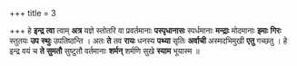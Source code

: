 +++
title = 3

+++
हे **इन्द्र** **त्वा** त्वाम् **अत्र** यज्ञे स्तोतरि वा प्रवर्तमानाः **पस्पृधानासः** स्पर्धमानाः **मन्द्राः** मोदमानाः **इमाः** **गिरः** स्तुतयः **उप** **स्थुः** उपतिष्ठन्ति । अतः **ते** तव **रायः** धनस्य **पथ्या** सृतिः **अर्वाची** अस्मदभिमुखी **एतु** गच्छतु । हे इन्द्र वयं च **ते** **सुमतौ** सुष्टुतौ वर्तमानाः **शर्मन्** शर्मणि सुखे **स्याम** भूयास्म ॥
